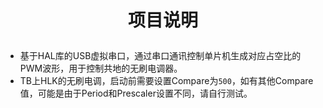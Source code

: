 # <p align="center">项目说明</p>

- 基于HAL库的USB虚拟串口，通过串口通讯控制单片机生成对应占空比的PWM波形，用于控制共地的无刷电调器。
- TB上HLK的无刷电调，启动前需要设置Compare为`500`，如有其他Compare值，可能是由于Period和Prescaler设置不同，请自行测试。
